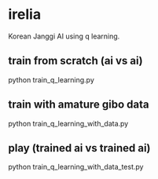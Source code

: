 # irelia
Korean Janggi AI using q learning.

## train from scratch (ai vs ai)

python train_q_learning.py

## train with amature gibo data

python train_q_learning_with_data.py

## play (trained ai vs trained ai)

python train_q_learning_with_data_test.py
